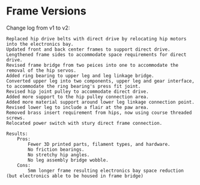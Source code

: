 # Frame Versions

Change log from v1 to v2:

	Replaced hip drive belts with direct drive by relocating hip motors into the electronics bay.
	Updated front and back center frames to support direct drive.
	Lengthened frame sides to accommodate space requirements for direct drive.
	Revised frame bridge from two peices into one to accommodate the removal of the hip servos. 
	Added ring bearing to upper leg and leg linkage bridge.
	Converted upper leg into two components, upper leg and gear interface, to accommodate the ring bearing's press fit joint.
	Revised hip joint pulley to accommodate direct drive.
	Added more support to the hip pulley connection area.
	Added more material support around lower leg linkage connection point.
	Revised lower leg to include a flair at the paw area.
	Removed brass insert requirement from hips, now using course threaded screws.
	Relocated power switch with stury direct frame connection.

	Results: 
		Pros:
			Fewer 3D printed parts, filament types, and hardware.
			No friction bearings.
			No stretchy hip angles.
			No leg assembly bridge wobble.
		Cons:			
			5mm longer frame resulting electronics bay space reduction (but electronics able to be housed in frame bridge)

  
